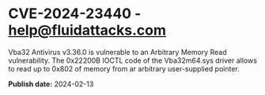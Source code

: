# CVE-2024-23440 - help@fluidattacks.com

Vba32 Antivirus v3.36.0 is vulnerable to an Arbitrary Memory Read vulnerability. The 0x22200B IOCTL code of the Vba32m64.sys driver allows to read up to 0x802 of memory from ar arbitrary user-supplied pointer.

**Publish date:** 2024-02-13
